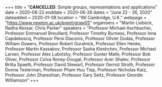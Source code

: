 +++
title = "<b>CANCELLED</b>: Simple groups, representations and applications"
date = 2020-06-22
enddate = 2020-06-26
dates = "June 22 - 26, 2020"
dateadded = 2020-01-08
location = "INI Cambridge, U.K."
webpage = "https://www.newton.ac.uk/event/graw05"
organisers = "Martin Liebeck, Radha Kessar, Chris Parker"
speakers = "Professor  Michael Aschbacher, Professor   Emmanuel Breuillard, Professor   Timothy Burness, Professor   Inna Capdeboscq, Professor   Persi Diaconis, Professor   Olivier Dudas, Professor William Gowers, Professor  Robert  Guralnick, Professor   Ellen Henke, Professor   Martin Kassabov, Professor   Sasha Kleshchev, Professor Michael Larsen, Professor   Alex Lubotzky, Professor   Gunter Malle, Professor   Bob Oliver, Professor   Colva Roney-Dougal, Professor   Aner Shalev, Professor   Britta Spaeth, Professor   David Stewart, Professor   Gernot Stroth, Professor   Donna Testerman, Professor   Pham Huu Tiep, Professor   Nicholas Katz, Professor   John Shareshian, Professor   Gary Seitz, Professor   Geordie Williamson"
+++
